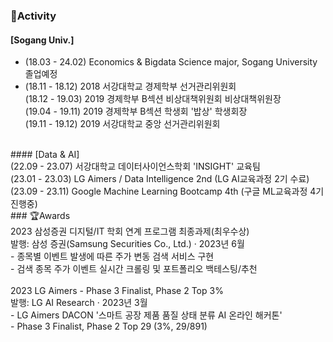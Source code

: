 ### 📢Activity
#### [Sogang Univ.]
- (18.03 - 24.02) Economics & Bigdata Science major, Sogang University 졸업예정
- (18.11 - 18.12) 2018 서강대학교 경제학부 선거관리위원회
<br>(18.12 - 19.03) 2019 경제학부 B섹션 비상대책위원회 비상대책위원장
<br>(19.04 - 19.11) 2019 경제학부 B섹션 학생회 '밥상' 학생회장
<br>(19.11 - 19.12) 2019 서강대학교 중앙 선거관리위원회
<br>
#### [Data & AI]
<br>(22.09 - 23.07) 서강대학교 데이터사이언스학회 'INSIGHT' 교육팀
<br>(23.01 - 23.03) LG Aimers / Data Intelligence 2nd (LG AI교육과정 2기 수료)
<br>(23.09 - 23.11) Google Machine Learning Bootcamp 4th (구글 ML교육과정 4기 진행중)
<br>
### 🏆Awards
<br>2023 삼성증권 디지털/IT 학회 연계 프로그램 최종과제(최우수상)
<br>발행: 삼성 증권(Samsung Securities Co., Ltd.) · 2023년 6월
<br> - 종목별 이벤트 발생에 따른 주가 변동 검색 서비스 구현
<br> - 검색 종목 주가 이벤트 실시간 크롤링 및 포트폴리오 백테스팅/추천
<br>
<br>2023 LG Aimers - Phase 3 Finalist, Phase 2 Top 3%
<br>발행: LG AI Research · 2023년 3월
<br> - LG Aimers DACON '스마트 공장 제품 품질 상태 분류 AI 온라인 해커톤'
<br> - Phase 3 Finalist, Phase 2 Top 29 (3%, 29/891)
